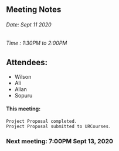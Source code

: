 ## Meeting Notes
###### Date: Sept 11 2020
###### Time : 1:30PM to 2:00PM

## Attendees:
  * Wilson
  * Ali
  * Allan
  * Sopuru

#### This meeting:
	Project Proposal completed.
	Project Proposal submitted to URCourses.


### Next meeting: 7:00PM Sept 13, 2020
